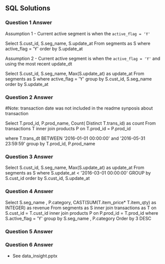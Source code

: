 ## SQL Solutions


### Question 1 Answer 

Assumption 1 - Current active segment is when the `active_flag = 'Y'`

Select S.cust_id, S.seg_name, S.update_at
From segments as S
where active_flag = 'Y'
order by S.update_at

Assumption 2 - Current active segment is when the `active_flag = 'Y'` and using the most recent update_dt

Select S.cust_id, S.seg_name, Max(S.update_at) as update_at
From segments as S
where active_flag = 'Y'
group by S.cust_id, S.seg_name
order by S.update_at


### Question 2 Answer

#Note: transaction date was not included in the readme synposis about transaction

Select T.prod_id, P.prod_name, Count( Distinct T.trans_id) as count
From transactions T inner join products P on T.prod_id = P.prod_id 

where T.trans_dt BETWEEN '2016-01-01 00:00:00' and '2016-05-31 23:59:59'
group by T.prod_id, P.prod_name


### Question 3 Answer
Select S.cust_id, S.seg_name,  Max(S.update_at) as update_at
From segments as S 
where S.update_at < '2016-03-01 00:00:00' 
GROUP by S.cust_id
order by S.cust_id, S.update_at

### Question 4 Answer
Select S.seg_name , P.category,  CAST(SUM(T.item_price* T.item_qty) as INTEGER) as revenue
From segments as S inner join transactions as T on S.cust_id = T.cust_id
 inner join products P on P.prod_id = T.prod_id
where S.active_flag = 'Y'
group by S.seg_name , P.category
Order by 3 DESC


### Question 5 Answer


### Question 6 Answer
- See data_insight.pptx